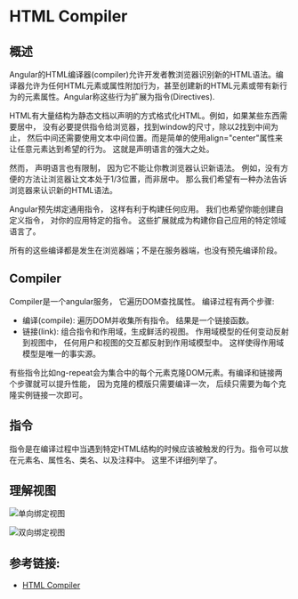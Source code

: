 HTML Compiler
=====================

## 概述
  Angular的HTML编译器(compiler)允许开发者教浏览器识别新的HTML语法。编译器允许为任何HTML元素或属性附加行为，甚至创建新的HTML元素或带有新行为的元素属性。Angular称这些行为扩展为指令(Directives).

  HTML有大量结构为静态文档以声明的方式格式化HTML。例如，如果某些东西需要居中， 没有必要提供指令给浏览器，找到window的尺寸，除以2找到中间为止， 然后中间还需要使用文本中间位置。而是简单的使用align="center"属性来让任意元素达到希望的行为。 这就是声明语言的强大之处。
  
  然而， 声明语言也有限制， 因为它不能让你教浏览器认识新语法。 例如，没有方便的方法让浏览器让文本处于1/3位置，而非居中。 那么我们希望有一种办法告诉浏览器来认识新的HTML语法。
  
  Angular预先绑定通用指令， 这样有利于构建任何应用。 我们也希望你能创建自定义指令， 对你的应用特定的指令。 这些扩展就成为构建你自己应用的特定领域语言了。
  
  所有的这些编译都是发生在浏览器端；不是在服务器端，也没有预先编译阶段。

## Compiler
  Compiler是一个angular服务， 它遍历DOM查找属性。 编译过程有两个步骤:
  * 编译(compile): 遍历DOM并收集所有指令。 结果是一个链接函数。
  * 链接(link): 组合指令和作用域，生成鲜活的视图。 作用域模型的任何变动反射到视图中， 任何用户和视图的交互都反射到作用域模型中。 这样使得作用域模型是唯一的事实源。

  有些指令比如ng-repeat会为集合中的每个元素克隆DOM元素。有编译和链接两个步骤就可以提升性能， 因为克隆的模版只需要编译一次， 后续只需要为每个克隆实例链接一次即可。
  
## 指令
  指令是在编译过程中当遇到特定HTML结构的时候应该被触发的行为。指令可以放在元素名、属性名、类名、以及注释中。 这里不详细列举了。
  
## 理解视图
![单向绑定视图](https://github.com/walkerqiao/walkman/blob/master/images/One_Way_Data_Binding.png)

![双向绑定视图](https://github.com/walkerqiao/walkman/blob/master/images/Two_Way_Data_Binding.png)

  


## 参考链接:
* [HTML Compiler](https://docs.angularjs.org/guide/compiler)
